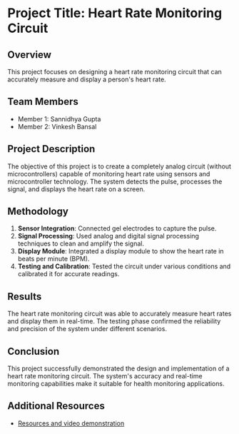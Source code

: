 # Project Title: Heart Rate Monitoring Circuit

## Overview
This project focuses on designing a heart rate monitoring circuit that can accurately measure and display a person's heart rate.

## Team Members
- Member 1: Sannidhya Gupta
- Member 2: Vinkesh Bansal

## Project Description
The objective of this project is to create a completely analog circuit (without microcontrollers) capable of monitoring heart rate using sensors and microcontroller technology. The system detects the pulse, processes the signal, and displays the heart rate on a screen.

## Methodology
1. **Sensor Integration**: Connected gel electrodes to capture the pulse.
2. **Signal Processing**: Used analog and digital signal processing techniques to clean and amplify the signal.
3. **Display Module**: Integrated a display module to show the heart rate in beats per minute (BPM).
4. **Testing and Calibration**: Tested the circuit under various conditions and calibrated it for accurate readings.

## Results
The heart rate monitoring circuit was able to accurately measure heart rates and display them in real-time. The testing phase confirmed the reliability and precision of the system under different scenarios.

## Conclusion
This project successfully demonstrated the design and implementation of a heart rate monitoring circuit. The system's accuracy and real-time monitoring capabilities make it suitable for health monitoring applications.

## Additional Resources
- [Resources and video demonstration](https://iiitaphyd-my.sharepoint.com/:f:/g/personal/sannidhya_gupta_research_iiit_ac_in/EgJ9QPLAHIZBlJ_w_0Rzy9MBTH6wiUdICGOZ3w0bH5IflA?e=EknYz6)

